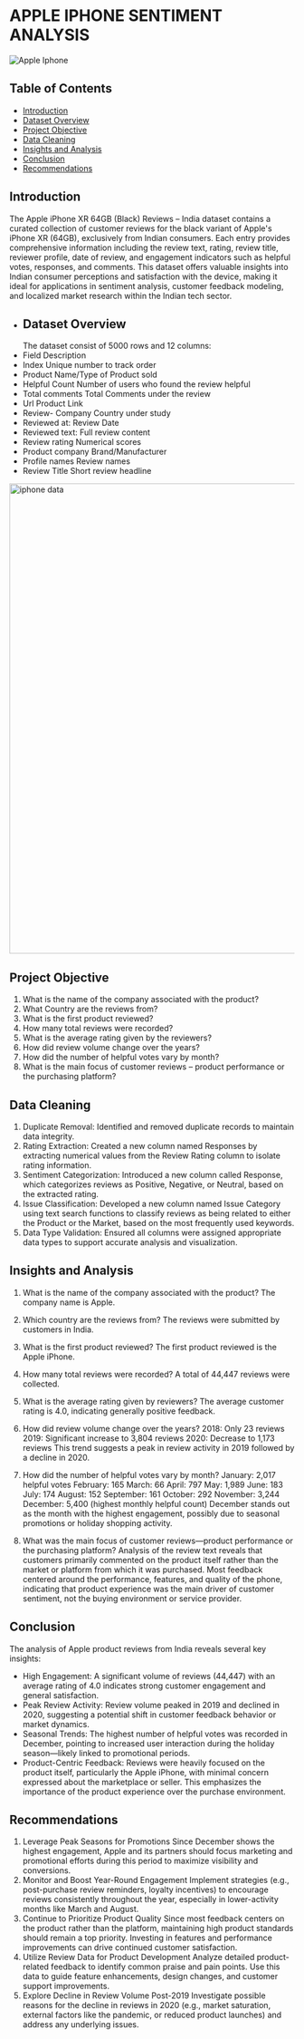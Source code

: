 # APPLE IPHONE SENTIMENT ANALYSIS

![Apple Iphone](https://github.com/user-attachments/assets/15cf6510-c278-4036-baad-ad7b6cd38d03)

## Table of Contents
- [Introduction](#Introduction)
- [Dataset Overview](#DatasetOverview)
- [Project Objective](#ProjectObjective)
- [Data Cleaning](#DataCleaning)
- [Insights and Analysis](#InsightsandAnalysis)
- [Conclusion](Conclusion)
- [Recommendations](#Recommendations)

 ## Introduction
 The Apple iPhone XR 64GB (Black) Reviews – India dataset contains a curated collection of customer reviews for the black variant of Apple's iPhone XR (64GB),
 exclusively from Indian consumers. Each entry provides comprehensive information including the review text, rating, review title, reviewer profile, date of review,
 and engagement indicators such as helpful votes, responses, and comments. This dataset offers valuable insights into Indian consumer perceptions and satisfaction
with the device, making it ideal for applications in sentiment analysis, customer feedback modeling, and localized market research within the Indian tech sector.

-   ## Dataset Overview
    The dataset consist of  5000 rows and 12 columns:
- Field 							        Description
- Index						        Unique number to track order
- Product 					      Name/Type of Product sold
- Helpful Count					  Number of users who found the review helpful
- Total comments				  Total Comments under the review
- Url						          Product Link
- Review- Company				  Country under study
- Reviewed at: 					  Review Date
- Reviewed text:				  Full review content
- Review rating					  Numerical scores
- Product company				  Brand/Manufacturer
- Profile names					  Review names
- Review Title					  Short review headline

<img width="830" alt="iphone data" src="https://github.com/user-attachments/assets/30577910-1697-45fb-a124-b1a6373874d6" />

## Project Objective
1.	What is the name of the company associated with the product?
2.	What Country are the reviews from?
3.	What is the first product reviewed?
4.	How many total reviews were recorded?
5.	What is the average rating given by the reviewers?
6.	How did review volume change over the years?
7.	How did the number of helpful votes vary by month?
8.	What is the main focus of customer reviews – product performance or the purchasing platform?

##  Data Cleaning
1.	Duplicate Removal: Identified and removed duplicate records to maintain data integrity.
2. 	Rating Extraction: Created a new column named Responses by extracting numerical values from the Review Rating column to isolate rating information.
3. 	Sentiment Categorization: Introduced a new column called Response, which categorizes reviews as Positive, Negative, or Neutral, based on the extracted rating.
4.	Issue Classification: Developed a new column named Issue Category using text search functions to classify reviews as being related to either the Product or the Market, based on the most frequently used keywords.
5.	Data Type Validation: Ensured all columns were assigned appropriate data types to support accurate analysis and visualization.

## Insights and Analysis
1.	What is the name of the company associated with the product?
 The company name is Apple.

3.	Which country are the reviews from?
	The reviews were submitted by customers in India.
 
4.	What is the first product reviewed?
	The first product reviewed is the Apple iPhone.

6.	How many total reviews were recorded?
	A total of 44,447 reviews were collected.

8.	What is the average rating given by reviewers?
	The average customer rating is 4.0, indicating generally positive feedback.

10.	How did review volume change over the years?
	2018: Only 23 reviews
	2019: Significant increase to 3,804 reviews
	2020: Decrease to 1,173 reviews
This trend suggests a peak in review activity in 2019 followed by a decline in 2020.

12.	How did the number of helpful votes vary by month?
	January: 2,017 helpful votes
	February: 165
	March: 66
	April: 797
	May: 1,989
	June: 183
	July: 174
	August: 152
	September: 161
	October: 292
	November: 3,244
	December: 5,400 (highest monthly helpful count)
December stands out as the month with the highest engagement, possibly due to seasonal promotions or holiday shopping activity.

13.	 What was the main focus of customer reviews—product performance or the purchasing platform?
Analysis of the review text reveals that customers primarily commented on the product itself rather than the market or platform from which it was purchased.
 Most feedback centered around the performance, features, and quality of the phone, indicating that product experience was the main driver of customer sentiment,
not the buying environment or service provider.

## Conclusion

The analysis of Apple product reviews from India reveals several key insights:
-	High Engagement: A significant volume of reviews (44,447) with an average rating of 4.0 indicates strong customer engagement and general satisfaction.
-	Peak Review Activity: Review volume peaked in 2019 and declined in 2020, suggesting a potential shift in customer feedback behavior or market dynamics.
-	Seasonal Trends: The highest number of helpful votes was recorded in December, pointing to increased user interaction during the holiday season—likely linked to promotional periods.
-	Product-Centric Feedback: Reviews were heavily focused on the product itself, particularly the Apple iPhone, with minimal concern expressed about the marketplace or seller. This emphasizes the importance of the product experience over the purchase environment.

## Recommendations

1.	Leverage Peak Seasons for Promotions
Since December shows the highest engagement, Apple and its partners should focus marketing and promotional efforts during this period to maximize visibility and conversions.
2.	Monitor and Boost Year-Round Engagement
Implement strategies (e.g., post-purchase review reminders, loyalty incentives) to encourage reviews consistently throughout the year,
especially in lower-activity months like March and August.
3.	Continue to Prioritize Product Quality
Since most feedback centers on the product rather than the platform, maintaining high product standards should remain a top priority.
Investing in features and performance improvements can drive continued customer satisfaction.
4.	Utilize Review Data for Product Development
Analyze detailed product-related feedback to identify common praise and pain points. Use this data to guide feature enhancements,
 design changes, and customer support improvements.
5.	Explore Decline in Review Volume Post-2019
Investigate possible reasons for the decline in reviews in 2020 (e.g., market saturation, external factors like the pandemic, or reduced product launches)
and address any underlying issues.


